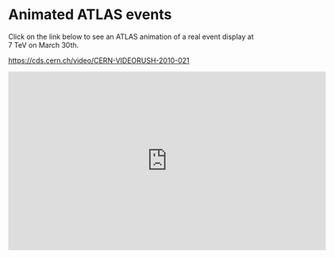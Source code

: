 # Animated ATLAS events

Click on the link below to see an ATLAS animation of a real event display at 7 TeV on March 30th.


https://cds.cern.ch/video/CERN-VIDEORUSH-2010-021




<iframe width="640" height="360" frameborder="0" src="https://cds.cern.ch/video/CERN-VIDEORUSH-2010-021?showTitle=true" allowfullscreen></iframe>

